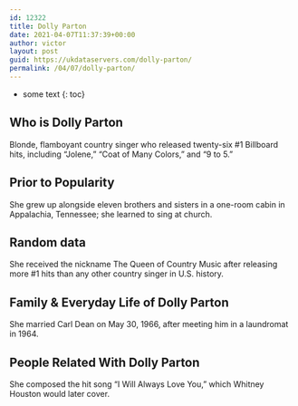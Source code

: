 ```yaml
---
id: 12322
title: Dolly Parton
date: 2021-04-07T11:37:39+00:00
author: victor
layout: post
guid: https://ukdataservers.com/dolly-parton/
permalink: /04/07/dolly-parton/
---
```


* some text
{: toc}


## Who is Dolly Parton



Blonde, flamboyant country singer who released twenty-six #1 Billboard hits, including &#8220;Jolene,&#8221; &#8220;Coat of Many Colors,&#8221; and &#8220;9 to 5.&#8221;

                
                
                
## Prior to Popularity



She grew up alongside eleven brothers and sisters in a one-room cabin in Appalachia, Tennessee; she learned to sing at church.

                
                
                
## Random data



She received the nickname The Queen of Country Music after releasing more #1 hits than any other country singer in U.S. history.

                
                
                
## Family & Everyday Life of Dolly Parton



She married Carl Dean on May 30, 1966, after meeting him in a laundromat in 1964.

                
                
                
## People Related With Dolly Parton



She composed the hit song &#8220;I Will Always Love You,&#8221; which Whitney Houston would later cover.

                
              
            
          
          
          